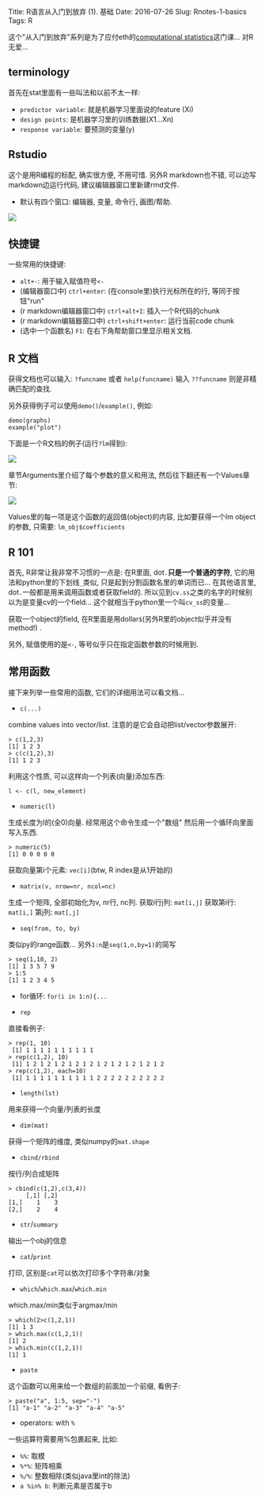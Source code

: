 Title: R语言从入门到放弃 (1). 基础
Date: 2016-07-26
Slug:  Rnotes-1-basics
Tags: R


这个"从入门到放弃"系列是为了应付eth的[computational statistics](https://stat.ethz.ch/education/semesters/ss2016/CompStat)这门课... 对R无爱... 

terminology
-----------
首先在stat里面有一些叫法和以前不太一样: 

* ``predictor variable``: 就是机器学习里面说的feature (Xi)
* ``design points``: 是机器学习里的训练数据(X1...Xn)
* ``response variable``: 要预测的变量(y)


Rstudio
----
这个是用R编程的标配, 确实很方便, 不用可惜. 另外R markdown也不错, 可以边写markdown边运行代码, 建议编辑器窗口里新建rmd文件. 


* 默认有四个窗口:  编辑器, 变量, 命令行, 画图/帮助. 

![](_images/Rnotes-1-basics/pasted_image.png)

快捷键
---
一些常用的快捷键: 


* ``alt+-``: 用于输入赋值符号``<-``
* (编辑器窗口中) ``ctrl+enter``: (在console里)执行光标所在的行, 等同于按钮"run"
* (r markdown编辑器窗口中) ``ctrl+alt+I``: 插入一个R代码的chunk
* (r markdown编辑器窗口中) ``ctrl+shift+enter``: 运行当前code chunk
* (选中一个函数名) ``F1``: 在右下角帮助窗口里显示相关文档. 




R 文档
----

获得文档也可以输入: ``?funcname`` 或者 ``help(funcname)`` 输入 ``??funcname`` 则是非精确匹配的查找.

另外获得例子可以使用``demo()``/``example()``, 例如: 

	demo(graphs)
	example("plot")


下面是一个R文档的例子(运行``?lm``得到): 

![](_images/Rnotes-1-basics/pasted_image002.png)

章节Arguments里介绍了每个参数的意义和用法, 然后往下翻还有一个Values章节: 

![](_images/Rnotes-1-basics/pasted_image003.png)

Values里的每一项是这个函数的返回值(object)的内容, 比如要获得一个lm object的参数, 只需要: ``lm_obj$coefficients``

R 101
----

首先, R非常让我非常不习惯的一点是: 在R里面, dot``.``**只是一个普通的字符**, 它的用法和python里的下划线``_``类似, 只是起到分割函数名里的单词而已... 在其他语言里, dot``.``一般都是用来调用函数或者获取field的. 所以见到``cv.ss``之类的名字的时候别以为是变量cv的一个field... 这个就相当于python里一个叫``cv_ss``的变量...

获取一个object的field, 在R里面是用dollar``$``(另外R里的object似乎并没有method!) . 

另外, 赋值使用的是``<-``, 等号似乎只在指定函数参数的时候用到. 

常用函数
----

接下来列举一些常用的函数, 它们的详细用法可以看文档... 


* ``c(...)``

combine values into vector/list. 
注意的是它会自动把list/vector参数展开: 

	> c(1,2,3)
	[1] 1 2 3
	> c(c(1,2),3)
	[1] 1 2 3

利用这个性质, 可以这样向一个列表(向量)添加东西: 

``l <- c(l, new_element)``


* ``numeric(l)``

生成长度为l的(全0)向量. 经常用这个命令生成一个"数组" 然后用一个循环向里面写入东西. 

	> numeric(5)
	[1] 0 0 0 0 0

获取向量第i个元素: ``vec[i]``(btw, R index是从1开始的)


* ``matrix(v, nrow=nr, ncol=nc)``

生成一个矩阵, 全部初始化为v, nr行, nc列. 
获取i行j列: ``mat[i,j]``
获取第i行: ``mat[i,]`` 第j列: ``mat[,j]``


* ``seq(from, to, by)``

类似py的range函数...  另外``1:n``是``seq(1,n,by=1)``的简写

	> seq(1,10, 2)
	[1] 1 3 5 7 9
	> 1:5
	[1] 1 2 3 4 5


* for循环: ``for(i in 1:n){...``



* ``rep``

直接看例子: 

	> rep(1, 10)
	 [1] 1 1 1 1 1 1 1 1 1 1
	> rep(c(1,2), 10)
	 [1] 1 2 1 2 1 2 1 2 1 2 1 2 1 2 1 2 1 2 1 2
	> rep(c(1,2), each=10)
	 [1] 1 1 1 1 1 1 1 1 1 1 2 2 2 2 2 2 2 2 2 2



* ``length(lst)``

用来获得一个向量/列表的长度


* ``dim(mat)``

获得一个矩阵的维度, 类似numpy的``mat.shape``


* ``cbind/rbind``

按行/列合成矩阵

	> cbind(c(1,2),c(3,4))
	     [,1] [,2]
	[1,]    1    3
	[2,]    2    4



* ``str``/``summary``

输出一个obj的信息


* ``cat``/``print``

打印, 区别是``cat``可以依次打印多个字符串/对象


* ``which``/``which.max``/``which.min``

which.max/min类似于argmax/min

	> which(2>c(1,2,1))
	[1] 1 3
	> which.max(c(1,2,1))
	[1] 2
	> which.min(c(1,2,1))
	[1] 1




* ``paste``

这个函数可以用来给一个数组的前面加一个前缀, 看例子: 

	> paste("a", 1:5, sep="-")
	[1] "a-1" "a-2" "a-3" "a-4" "a-5"



* operators: with ``%``

一些运算符需要用%包裹起来, 比如:
- ``%%``: 取模
- ``%*%``: 矩阵相乘
- ``%/%``: 整数相除(类似java里int的除法)
- ``a %in% b``: 判断元素是否属于b



